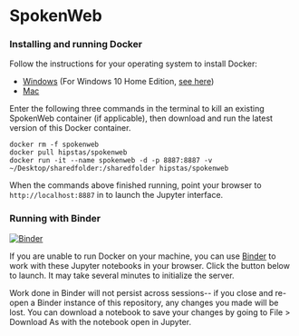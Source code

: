 # SpokenWeb 

### Installing and running Docker
Follow the instructions for your operating system to install Docker:
* [Windows](https://docs.docker.com/docker-for-windows/) (For Windows 10 Home Edition, [see here](https://pcda17.github.io/tutorials/Docker_install_Windows))
* [Mac](https://docs.docker.com/docker-for-mac/)


Enter the following three commands in the terminal to kill an existing SpokenWeb container (if applicable), then download and run the latest version of this Docker container.

```
docker rm -f spokenweb
docker pull hipstas/spokenweb
docker run -it --name spokenweb -d -p 8887:8887 -v ~/Desktop/sharedfolder:/sharedfolder hipstas/spokenweb
```

When the commands above finished running, point your browser to `http://localhost:8887` in to launch the Jupyter interface.

### Running with Binder

[![Binder](https://mybinder.org/badge_logo.svg)](https://mybinder.org/v2/gh/hipstas/spokenweb/master)

If you are unable to run Docker on your machine, you can use [Binder](https://mybinder.readthedocs.io/en/latest/) to work with these Jupyter notebooks in your browser. Click the button below to launch. It may take several minutes to initialize the server.

Work done in Binder will not persist across sessions-- if you close and re-open a Binder instance of this repository, any changes you made will be lost. You can download a notebook to save your changes by going to File > Download As with the notebook open in Jupyter.

